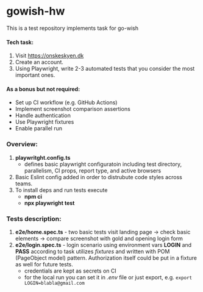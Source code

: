 # gowish-hw
This is a test repository implements task for go-wish

#### Tech task:
1. Visit https://onskeskyen.dk
2. Create an account.
3. Using Playwright, write 2-3 automated tests that you consider the most important ones.
#### As a bonus but not required:
- Set up CI workflow (e.g. GitHub Actions)
- Implement screenshot comparison assertions
- Handle authentication
- Use Playwright fixtures
- Enable parallel run

### Overview:
1. **playwritght.config.ts**
   - defines basic playwright configuratoin including test directory, parallelism, CI props, report type, and active browsers
3. Basic Eslint config added in order to distrubute code styles across teams.
4. To install deps and run tests execute
   - **npm ci**
   - **npx playwright test**

### Tests description:
1. **e2e/home.spec.ts** - two basic tests visit landing page -> check basic elements -> compare screenshot with gold and opening login form
2. **e2e/login.spec.ts** - login scenario using environment vars **LOGIN** and **PASS** according to task utilizes *fixtures* and written with POM (PageObject model) pattern. Authorization itself could be put in a fixture as well for future tests.
   - credentials are kept as secrets on CI
   - for the local run you can set it in *.env* file or just export, e.g. `export LOGIN=blabla@gmail.com`
